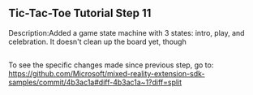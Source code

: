 ## Tic-Tac-Toe Tutorial Step 11 
Description:Added a game state machine with 3 states: intro, play, and celebration. It doesn't clean up the board yet, though
##
To see the specific changes made since previous step, go to:
https://github.com/Microsoft/mixed-reality-extension-sdk-samples/commit/4b3ac1a#diff-4b3ac1a~1?diff=split
